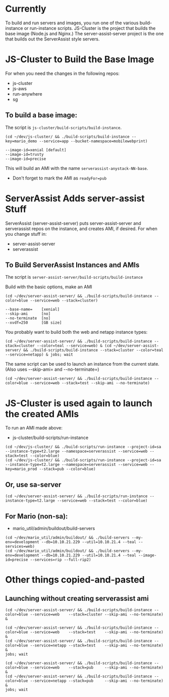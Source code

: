 
# Currently

To build and run servers and images, you run one of the various build-instance or
run-instance scripts. JS-Cluster is the project that builds the base image (Node.js
and Nginx.) The server-assist-server project is the one that builds out the ServerAssist
style servers.

# JS-Cluster to Build the Base Image

For when you need the changes in the following repos:

* js-cluster
* js-aws
* run-anywhere
* sg

## To build a base image:

The script is `js-cluster/build-scripts/build-instance`.


```
(cd ~/dev/js-cluster/ && ./build-scripts/build-instance --key=mario_demo --service=app --bucket-namespace=mobilewebprint)

--image-id=xenial [default]
--image-id=trusty
--image-id=precise
```

This will build an AMI with the name `serverassist-anystack-NN-base`.

* Don't forget to mark the AMI as `readyFor=pub`

# ServerAssist Adds server-assist Stuff

ServerAssist (server-assist-server) puts server-assist-server and serverassist repos
on the instance, and creates AMI, if desired. For when you change stuff in:

* server-assist-server
* serverassist

## To Build ServerAssist Instances and AMIs

The script is `server-assist-server/build-scripts/build-instance`



Build with the basic options, make an AMI

```
(cd ~/dev/server-assist-server/ && ./build-scripts/build-instance --color=blue --service=web --stack=cluster)

--base-name=    [xenial]
--skip-ami      [no]
--no-terminate  [no]
--xvdf=250      [GB size]
```

You probably want to build both the web and netapp instance types:

```
(cd ~/dev/server-assist-server/ && ./build-scripts/build-instance --stack=cluster --color=teal --service=web) & (cd ~/dev/server-assist-server/ && ./build-scripts/build-instance --stack=cluster --color=teal --service=netapp) & jobs; wait
```


The same script can be used to launch an instance from the current state. (Also uses --skip-ami= and --no-terminate=)

```
(cd ~/dev/server-assist-server/ && ./build-scripts/build-instance --color=blue --service=web --stack=test --skip-ami --no-terminate)
```

# JS-Cluster is used again to launch the created AMIs

To run an AMI made above:

* js-cluster/build-scripts/run-instance

```
(cd ~/dev/js-cluster/ && ./build-scripts/run-instance --project-id=sa --instance-type=t2.large --namespace=serverassist --service=web --stack=test --color=blue)
(cd ~/dev/js-cluster/ && ./build-scripts/run-instance --project-id=sa --instance-type=t2.large --namespace=serverassist --service=web --key=mario_prod --stack=pub --color=blue)
```

## Or, use sa-server

```
(cd ~/dev/server-assist-server/ && ./build-scripts/run-instance --instance-type=t2.large --service=web --stack=test --color=blue)
```

## For Mario (non-sa):

* mario_util/admin/buildout/build-servers

```
(cd ~/dev/mario_util/admin/buildout/ && ./build-servers --my-env=development --db=10.10.21.229 --util=10.10.21.4 --teal --services=web)
(cd ~/dev/mario_util/admin/buildout/ && ./build-servers --my-env=development --db=10.10.21.229 --util=10.10.21.4 --teal --image-id=precise --services=rip --full-rip2)
```


# Other things copied-and-pasted

## Launching without creating serverassist ami

```
(cd ~/dev/server-assist-server/ && ./build-scripts/build-instance --color=blue --service=web    --stack=cluster --skip-ami --no-terminate) &

(cd ~/dev/server-assist-server/ && ./build-scripts/build-instance --color=blue --service=web    --stack=test    --skip-ami --no-terminate) &
(cd ~/dev/server-assist-server/ && ./build-scripts/build-instance --color=blue --service=netapp --stack=test    --skip-ami --no-terminate) &
jobs; wait

(cd ~/dev/server-assist-server/ && ./build-scripts/build-instance --color=blue --service=web    --stack=pub     --skip-ami --no-terminate) &
(cd ~/dev/server-assist-server/ && ./build-scripts/build-instance --color=blue --service=netapp --stack=pub     --skip-ami --no-terminate) &
jobs; wait

```
